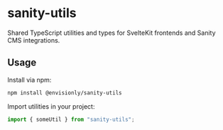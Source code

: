 # sanity-utils

Shared TypeScript utilities and types for SvelteKit frontends and Sanity CMS integrations.

## Usage

Install via npm:

```sh
npm install @envisionly/sanity-utils
```

Import utilities in your project:

```ts
import { someUtil } from "sanity-utils";
```
